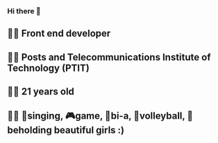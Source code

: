 ### Hi there 👋
## 👨‍💻 Front end developer
## 👨‍🎓 Posts and Telecommunications Institute of Technology (PTIT)
## 👱‍♂️ 21 years old 
## 🏃‍♂️ 🎤singing, 🎮game, 🎱bi-a, 🏀volleyball,  👧beholding beautiful girls :) 


<!--
**phuoctai12t/phuoctai12t** is a ✨ _special_ ✨ repository because its `README.md` (this file) appears on your GitHub profile.

Here are some ideas to get you started:

- 🔭 I’m currently working on ...
- 🌱 I’m currently learning ...
- 👯 I’m looking to collaborate on ...
- 🤔 I’m looking for help with ...
- 💬 Ask me about ...
- 📫 How to reach me: ...
- 😄 Pronouns: ...
- ⚡ Fun fact: ...
-->
